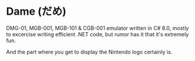 # Dame (だめ)
DMG-01, MGB-001, MGB-101 &amp; CGB-001 emulator written in C# 8.0, mostly to excercise writing efficient .NET code, but rumor has it that it's extremely fun.

And the part where you get to display the Nintendo logo certainly is.
